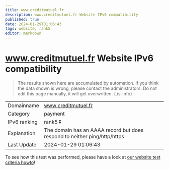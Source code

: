 ```yaml
---
title: www.creditmutuel.fr
description: www.creditmutuel.fr Website IPv6 compatibility
published: true
date: 2024-01-29T01:06:43
tags: website, rank5
editor: markdown
---
```


# www.creditmutuel.fr Website IPv6 compatibility

> The results shown here are accumulated by automation. If you think the data shown is wrong, please contact the administrators. 
> Do not edit this page manually, it will get overwritten.
{.is-info}


|   |   |
| - | - |
| Domainname | www.creditmutuel.fr
| Category | payment |
| IPv6 ranking | rank5 :arrow_double_down: |
| Explanation | The domain has an AAAA record but does respond to neither ping/http/https |
| Last Update | 2024-01-29 01:06:43 |

To see how this test was performed, please have a look at [our website test criteria howto](/howto/testcriteria/website)!

